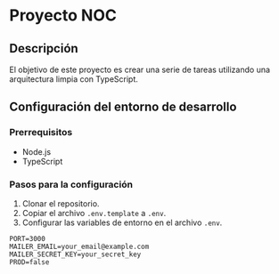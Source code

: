 # Proyecto NOC

## Descripción
El objetivo de este proyecto es crear una serie de tareas utilizando una arquitectura limpia con TypeScript.

## Configuración del entorno de desarrollo

### Prerrequisitos
- Node.js
- TypeScript

### Pasos para la configuración
1. Clonar el repositorio.
2. Copiar el archivo `.env.template` a `.env`.
3. Configurar las variables de entorno en el archivo `.env`.

```
PORT=3000
MAILER_EMAIL=your_email@example.com
MAILER_SECRET_KEY=your_secret_key
PROD=false

``` 
